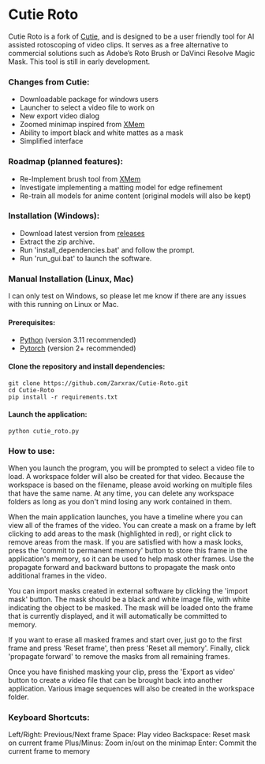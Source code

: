 # Cutie Roto

Cutie Roto is a fork of [Cutie](https://github.com/hkchengrex/Cutie), and is designed to be a user friendly tool for AI assisted rotoscoping of video clips. It serves as a free alternative to commercial solutions such as Adobe’s Roto Brush or DaVinci Resolve Magic Mask. This tool is still in early development.

### Changes from Cutie:
- Downloadable package for windows users
- Launcher to select a video file to work on
- New export video dialog
- Zoomed minimap inspired from [XMem](https://github.com/hkchengrex/XMem)
- Ability to import black and white mattes as a mask
- Simplified interface

### Roadmap (planned features):
- Re-Implement brush tool from [XMem](https://github.com/hkchengrex/XMem)
- Investigate implementing a matting model for edge refinement
- Re-train all models for anime content (original models will also be kept)

### Installation (Windows):
- Download latest version from [releases](https://github.com/Zarxrax/Cutie-Roto/releases)
- Extract the zip archive.
- Run 'install_dependencies.bat' and follow the prompt.
- Run 'run_gui.bat' to launch the software.

### Manual Installation (Linux, Mac)
I can only test on Windows, so please let me know if there are any issues with this running on Linux or Mac.
#### Prerequisites:
* [Python](https://www.python.org/) (version 3.11 recommended)
* [Pytorch](https://pytorch.org) (version 2+ recommended)

#### Clone the repository and install dependencies:
```
git clone https://github.com/Zarxrax/Cutie-Roto.git
cd Cutie-Roto
pip install -r requirements.txt
```
#### Launch the application:
```
python cutie_roto.py
```


### How to use:
When you launch the program, you will be prompted to select a video file to load. A workspace folder will also be created for that video. Because the workspace is based on the filename, please avoid working on multiple files that have the same name. At any time, you can delete any workspace folders as long as you don't mind losing any work contained in them.

When the main application launches, you have a timeline where you can view all of the frames of the video. You can create a mask on a frame by left clicking to add areas to the mask (highlighted in red), or right click to remove areas from the mask. If you are satisfied with how a mask looks, press the 'commit to permanent memory' button to store this frame in the application's memory, so it can be used to help mask other frames.
Use the propagate forward and backward buttons to propagate the mask onto additional frames in the video.

You can import masks created in external software by clicking the 'import mask' button. The mask should be a black and white image file, with white indicating the object to be masked. The mask will be loaded onto the frame that is currently displayed, and it will automatically be committed to memory.

If you want to erase all masked frames and start over, just go to the first frame and press 'Reset frame', then press 'Reset all memory'. Finally, click 'propagate forward' to remove the masks from all remaining frames. 

Once you have finished masking your clip, press the 'Export as video' button to create a video file that can be brought back into another application. Various image sequences will also be created in the workspace folder.

### Keyboard Shortcuts:
Left/Right: Previous/Next frame
Space: Play video
Backspace: Reset mask on current frame
Plus/Minus: Zoom in/out on the minimap
Enter: Commit the current frame to memory